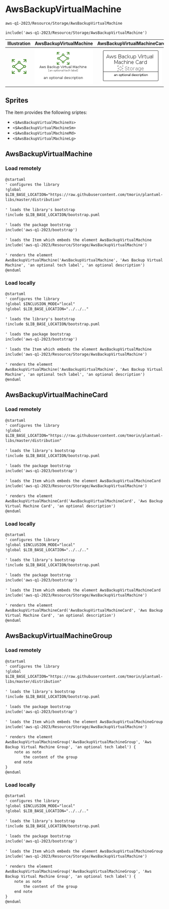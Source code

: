 # AwsBackupVirtualMachine


```text
aws-q1-2023/Resource/Storage/AwsBackupVirtualMachine
```

```text
include('aws-q1-2023/Resource/Storage/AwsBackupVirtualMachine')
```



| Illustration | AwsBackupVirtualMachine | AwsBackupVirtualMachineCard | AwsBackupVirtualMachineGroup |
| :---: | :---: | :---: | :---: |
| ![illustration for Illustration](../../../aws-q1-2023/Resource/Storage/AwsBackupVirtualMachine.png) | ![illustration for AwsBackupVirtualMachine](../../../aws-q1-2023/Resource/Storage/AwsBackupVirtualMachine.Local.png) | ![illustration for AwsBackupVirtualMachineCard](../../../aws-q1-2023/Resource/Storage/AwsBackupVirtualMachineCard.Local.png) | ![illustration for AwsBackupVirtualMachineGroup](../../../aws-q1-2023/Resource/Storage/AwsBackupVirtualMachineGroup.Local.png) |



## Sprites
The item provides the following sriptes:

- `<$AwsBackupVirtualMachineXs>`
- `<$AwsBackupVirtualMachineSm>`
- `<$AwsBackupVirtualMachineMd>`
- `<$AwsBackupVirtualMachineLg>`





## AwsBackupVirtualMachine

### Load remotely
```plantuml
@startuml
' configures the library
!global $LIB_BASE_LOCATION="https://raw.githubusercontent.com/tmorin/plantuml-libs/master/distribution"

' loads the library's bootstrap
!include $LIB_BASE_LOCATION/bootstrap.puml

' loads the package bootstrap
include('aws-q1-2023/bootstrap')

' loads the Item which embeds the element AwsBackupVirtualMachine
include('aws-q1-2023/Resource/Storage/AwsBackupVirtualMachine')

' renders the element
AwsBackupVirtualMachine('AwsBackupVirtualMachine', 'Aws Backup Virtual Machine', 'an optional tech label', 'an optional description')
@enduml
```

### Load locally
```plantuml
@startuml
' configures the library
!global $INCLUSION_MODE="local"
!global $LIB_BASE_LOCATION="../../.."

' loads the library's bootstrap
!include $LIB_BASE_LOCATION/bootstrap.puml

' loads the package bootstrap
include('aws-q1-2023/bootstrap')

' loads the Item which embeds the element AwsBackupVirtualMachine
include('aws-q1-2023/Resource/Storage/AwsBackupVirtualMachine')

' renders the element
AwsBackupVirtualMachine('AwsBackupVirtualMachine', 'Aws Backup Virtual Machine', 'an optional tech label', 'an optional description')
@enduml
```

## AwsBackupVirtualMachineCard

### Load remotely
```plantuml
@startuml
' configures the library
!global $LIB_BASE_LOCATION="https://raw.githubusercontent.com/tmorin/plantuml-libs/master/distribution"

' loads the library's bootstrap
!include $LIB_BASE_LOCATION/bootstrap.puml

' loads the package bootstrap
include('aws-q1-2023/bootstrap')

' loads the Item which embeds the element AwsBackupVirtualMachineCard
include('aws-q1-2023/Resource/Storage/AwsBackupVirtualMachine')

' renders the element
AwsBackupVirtualMachineCard('AwsBackupVirtualMachineCard', 'Aws Backup Virtual Machine Card', 'an optional description')
@enduml
```

### Load locally
```plantuml
@startuml
' configures the library
!global $INCLUSION_MODE="local"
!global $LIB_BASE_LOCATION="../../.."

' loads the library's bootstrap
!include $LIB_BASE_LOCATION/bootstrap.puml

' loads the package bootstrap
include('aws-q1-2023/bootstrap')

' loads the Item which embeds the element AwsBackupVirtualMachineCard
include('aws-q1-2023/Resource/Storage/AwsBackupVirtualMachine')

' renders the element
AwsBackupVirtualMachineCard('AwsBackupVirtualMachineCard', 'Aws Backup Virtual Machine Card', 'an optional description')
@enduml
```

## AwsBackupVirtualMachineGroup

### Load remotely
```plantuml
@startuml
' configures the library
!global $LIB_BASE_LOCATION="https://raw.githubusercontent.com/tmorin/plantuml-libs/master/distribution"

' loads the library's bootstrap
!include $LIB_BASE_LOCATION/bootstrap.puml

' loads the package bootstrap
include('aws-q1-2023/bootstrap')

' loads the Item which embeds the element AwsBackupVirtualMachineGroup
include('aws-q1-2023/Resource/Storage/AwsBackupVirtualMachine')

' renders the element
AwsBackupVirtualMachineGroup('AwsBackupVirtualMachineGroup', 'Aws Backup Virtual Machine Group', 'an optional tech label') {
    note as note
        the content of the group
    end note
}
@enduml
```

### Load locally
```plantuml
@startuml
' configures the library
!global $INCLUSION_MODE="local"
!global $LIB_BASE_LOCATION="../../.."

' loads the library's bootstrap
!include $LIB_BASE_LOCATION/bootstrap.puml

' loads the package bootstrap
include('aws-q1-2023/bootstrap')

' loads the Item which embeds the element AwsBackupVirtualMachineGroup
include('aws-q1-2023/Resource/Storage/AwsBackupVirtualMachine')

' renders the element
AwsBackupVirtualMachineGroup('AwsBackupVirtualMachineGroup', 'Aws Backup Virtual Machine Group', 'an optional tech label') {
    note as note
        the content of the group
    end note
}
@enduml
```

